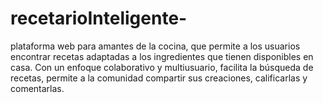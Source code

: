 # recetarioInteligente-
plataforma web  para amantes de la cocina, que permite a los usuarios encontrar recetas adaptadas a los ingredientes que tienen disponibles en casa. Con un enfoque colaborativo y multiusuario, facilita la búsqueda de recetas, permite a la comunidad compartir sus creaciones, calificarlas y comentarlas.
